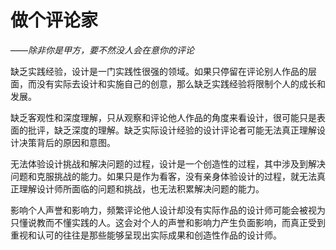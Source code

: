 # 做个评论家

——*除非你是甲方，要不然没人会在意你的评论*


缺乏实践经验，设计是一门实践性很强的领域。如果只停留在评论别人作品的层面，而没有实际去设计和实施自己的创意，那么缺乏实践经验将限制个人的成长和发展。

缺乏客观性和深度理解，只从观察和评论他人作品的角度来看设计，很可能只是表面的批评，缺乏深度的理解。缺乏实际设计经验的设计评论者可能无法真正理解设计决策背后的原因和意图。

无法体验设计挑战和解决问题的过程，设计是一个创造性的过程，其中涉及到解决问题和克服挑战的能力。如果只是作为看客，没有亲身体验设计的过程，就无法真正理解设计师所面临的问题和挑战，也无法积累解决问题的能力。

影响个人声誉和影响力，频繁评论他人设计却没有实际作品的设计师可能会被视为只懂说教而不懂实践的人。这会对个人的声誉和影响力产生负面影响，而真正受到重视和认可的往往是那些能够呈现出实际成果和创造性作品的设计师。

